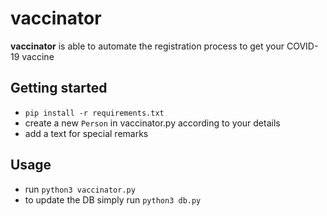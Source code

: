 # vaccinator
**vaccinator** is able to automate the registration process to get your COVID-19 vaccine

## Getting started
- `pip install -r requirements.txt`
- create a new `Person` in vaccinator.py according to your details
- add a text for special remarks 

## Usage
- run `python3 vaccinator.py`
- to update the DB simply run `python3 db.py`
